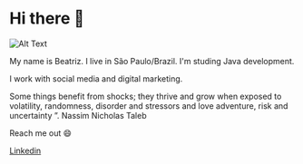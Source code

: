# Hi there  👋

![Alt Text](http://gph.is/1abcVrd)

My name is Beatriz. I live in São Paulo/Brazil.
I'm studing Java development.

I work with social media and digital marketing.

Some things benefit from shocks; they thrive and grow when exposed to volatility, randomness, disorder and stressors and love adventure, risk and uncertainty ”. 
Nassim Nicholas Taleb

Reach me out 😄

[Linkedin](https://www.linkedin.com/in/beatriz2071/) 


